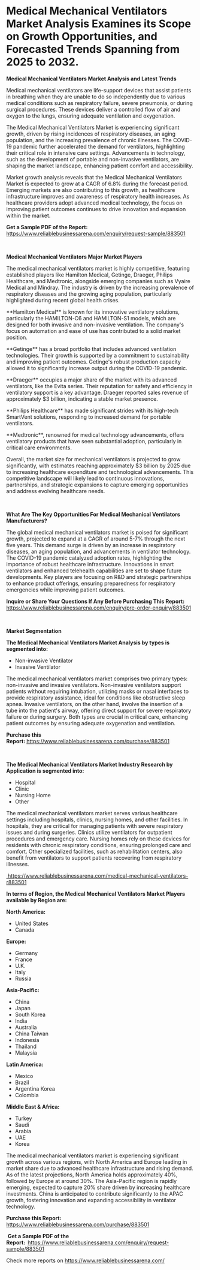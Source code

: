 <p><h1>Medical Mechanical Ventilators Market Analysis Examines its Scope on Growth Opportunities, and Forecasted Trends Spanning from 2025 to 2032.</h1></p><p><strong>Medical Mechanical Ventilators Market Analysis and Latest Trends</strong></p>
<p><p>Medical mechanical ventilators are life-support devices that assist patients in breathing when they are unable to do so independently due to various medical conditions such as respiratory failure, severe pneumonia, or during surgical procedures. These devices deliver a controlled flow of air and oxygen to the lungs, ensuring adequate ventilation and oxygenation.</p><p>The Medical Mechanical Ventilators Market is experiencing significant growth, driven by rising incidences of respiratory diseases, an aging population, and the increasing prevalence of chronic illnesses. The COVID-19 pandemic further accelerated the demand for ventilators, highlighting their critical role in intensive care settings. Advancements in technology, such as the development of portable and non-invasive ventilators, are shaping the market landscape, enhancing patient comfort and accessibility.</p><p>Market growth analysis reveals that the Medical Mechanical Ventilators Market is expected to grow at a CAGR of 6.8% during the forecast period. Emerging markets are also contributing to this growth, as healthcare infrastructure improves and awareness of respiratory health increases. As healthcare providers adopt advanced medical technology, the focus on improving patient outcomes continues to drive innovation and expansion within the market.</p></p>
<p><strong>Get a Sample PDF of the Report:&nbsp;</strong> <a href="https://www.reliablebusinessarena.com/enquiry/request-sample/883501?utm_campaign=2928&utm_medium=2&utm_source=Github&utm_content=ia&utm_term=04032025&utm_id=medical-mechanical-ventilators">https://www.reliablebusinessarena.com/enquiry/request-sample/883501</a></p>
<p>&nbsp;</p>
<p><strong>Medical Mechanical Ventilators Major Market Players</strong></p>
<p><p>The medical mechanical ventilators market is highly competitive, featuring established players like Hamilton Medical, Getinge, Draeger, Philips Healthcare, and Medtronic, alongside emerging companies such as Vyaire Medical and Mindray. The industry is driven by the increasing prevalence of respiratory diseases and the growing aging population, particularly highlighted during recent global health crises.</p><p>**Hamilton Medical** is known for its innovative ventilatory solutions, particularly the HAMILTON-C6 and HAMILTON-S1 models, which are designed for both invasive and non-invasive ventilation. The company's focus on automation and ease of use has contributed to a solid market position.</p><p>**Getinge** has a broad portfolio that includes advanced ventilation technologies. Their growth is supported by a commitment to sustainability and improving patient outcomes. Getinge's robust production capacity allowed it to significantly increase output during the COVID-19 pandemic.</p><p>**Draeger** occupies a major share of the market with its advanced ventilators, like the Evita series. Their reputation for safety and efficiency in ventilatory support is a key advantage. Draeger reported sales revenue of approximately $3 billion, indicating a stable market presence.</p><p>**Philips Healthcare** has made significant strides with its high-tech SmartVent solutions, responding to increased demand for portable ventilators. </p><p>**Medtronic**, renowned for medical technology advancements, offers ventilatory products that have seen substantial adoption, particularly in critical care environments. </p><p>Overall, the market size for mechanical ventilators is projected to grow significantly, with estimates reaching approximately $3 billion by 2025 due to increasing healthcare expenditure and technological advancements. This competitive landscape will likely lead to continuous innovations, partnerships, and strategic expansions to capture emerging opportunities and address evolving healthcare needs.</p></p>
<p>&nbsp;</p>
<p><strong>What Are The Key Opportunities For Medical Mechanical Ventilators Manufacturers?</strong></p>
<p><p>The global medical mechanical ventilators market is poised for significant growth, projected to expand at a CAGR of around 5-7% through the next five years. This demand surge is driven by an increase in respiratory diseases, an aging population, and advancements in ventilator technology. The COVID-19 pandemic catalyzed adoption rates, highlighting the importance of robust healthcare infrastructure. Innovations in smart ventilators and enhanced telehealth capabilities are set to shape future developments. Key players are focusing on R&D and strategic partnerships to enhance product offerings, ensuring preparedness for respiratory emergencies while improving patient outcomes.</p></p>
<p><strong>Inquire or Share Your Questions If Any Before Purchasing This Report:</strong> <a href="https://www.reliablebusinessarena.com/enquiry/pre-order-enquiry/883501?utm_campaign=2928&utm_medium=2&utm_source=Github&utm_content=ia&utm_term=04032025&utm_id=medical-mechanical-ventilators">https://www.reliablebusinessarena.com/enquiry/pre-order-enquiry/883501</a></p>
<p>&nbsp;</p>
<p><strong>Market Segmentation</strong></p>
<p><strong>The Medical Mechanical Ventilators Market Analysis by types is segmented into:</strong></p>
<p><ul><li>Non-invasive Ventilator</li><li>Invasive Ventilator</li></ul></p>
<p><p>The medical mechanical ventilators market comprises two primary types: non-invasive and invasive ventilators. Non-invasive ventilators support patients without requiring intubation, utilizing masks or nasal interfaces to provide respiratory assistance, ideal for conditions like obstructive sleep apnea. Invasive ventilators, on the other hand, involve the insertion of a tube into the patient's airway, offering direct support for severe respiratory failure or during surgery. Both types are crucial in critical care, enhancing patient outcomes by ensuring adequate oxygenation and ventilation.</p></p>
<p><strong>Purchase this Report:&nbsp;</strong><a href="https://www.reliablebusinessarena.com/purchase/883501?utm_campaign=2928&utm_medium=2&utm_source=Github&utm_content=ia&utm_term=04032025&utm_id=medical-mechanical-ventilators">https://www.reliablebusinessarena.com/purchase/883501</a></p>
<p>&nbsp;</p>
<p><strong>The Medical Mechanical Ventilators Market Industry Research by Application is segmented into:</strong></p>
<p><ul><li>Hospital</li><li>Clinic</li><li>Nursing Home</li><li>Other</li></ul></p>
<p><p>The medical mechanical ventilators market serves various healthcare settings including hospitals, clinics, nursing homes, and other facilities. In hospitals, they are critical for managing patients with severe respiratory issues and during surgeries. Clinics utilize ventilators for outpatient procedures and emergency care. Nursing homes rely on these devices for residents with chronic respiratory conditions, ensuring prolonged care and comfort. Other specialized facilities, such as rehabilitation centers, also benefit from ventilators to support patients recovering from respiratory illnesses.</p></p>
<p><a href="https://www.reliablebusinessarena.com/medical-mechanical-ventilators-r883501?utm_campaign=2928&utm_medium=2&utm_source=Github&utm_content=ia&utm_term=04032025&utm_id=medical-mechanical-ventilators">&nbsp;https://www.reliablebusinessarena.com/medical-mechanical-ventilators-r883501</a></p>
<p><strong>In terms of Region, the Medical Mechanical Ventilators Market Players available by Region are:</strong></p>
<p>
    <p> <strong> North America: </strong>
        <ul>
            <li>United States</li>
            <li>Canada</li>
        </ul>
        </p> 
    <p> <strong> Europe: </strong>
        <ul>
            <li>Germany</li>
            <li>France</li>
            <li>U.K.</li>
            <li>Italy</li>
            <li>Russia</li>
        </ul>
        </p> 
    <p> <strong> Asia-Pacific: </strong>
        <ul>
            <li>China</li>
            <li>Japan</li>
            <li>South Korea</li>
            <li>India</li>
            <li>Australia</li>
            <li>China Taiwan</li>
            <li>Indonesia</li>
            <li>Thailand</li>
            <li>Malaysia</li>
        </ul>
        </p> 
    <p> <strong> Latin America: </strong>
        <ul>
            <li>Mexico</li>
            <li>Brazil</li>
            <li>Argentina Korea</li>
            <li>Colombia</li>
        </ul>
        </p> 
    <p> <strong> Middle East & Africa: </strong>
        <ul>
            <li>Turkey</li>
            <li>Saudi</li>
            <li>Arabia</li>
            <li>UAE</li>
            <li>Korea</li>
        </ul>
    </p>
    </p>
<p><p>The medical mechanical ventilators market is experiencing significant growth across various regions, with North America and Europe leading in market share due to advanced healthcare infrastructure and rising demand. As of the latest projections, North America holds approximately 40%, followed by Europe at around 30%. The Asia-Pacific region is rapidly emerging, expected to capture 20% share driven by increasing healthcare investments. China is anticipated to contribute significantly to the APAC growth, fostering innovation and expanding accessibility in ventilator technology.</p></p>
<p><strong>Purchase this Report: </strong><a href="https://www.reliablebusinessarena.com/purchase/883501?utm_campaign=2928&utm_medium=2&utm_source=Github&utm_content=ia&utm_term=04032025&utm_id=medical-mechanical-ventilators">https://www.reliablebusinessarena.com/purchase/883501</a></p>
<p>&nbsp;<strong>Get a Sample PDF of the Report:&nbsp;&nbsp;</strong><a href="https://www.reliablebusinessarena.com/enquiry/request-sample/883501?utm_campaign=2928&utm_medium=2&utm_source=Github&utm_content=ia&utm_term=04032025&utm_id=medical-mechanical-ventilators">https://www.reliablebusinessarena.com/enquiry/request-sample/883501</a></p>
<p><strong></strong></p>
<p>Check more reports on <a href="https://www.reliablebusinessarena.com/?utm_campaign=2928&utm_medium=2&utm_source=Github&utm_content=ia&utm_term=04032025&utm_id=medical-mechanical-ventilators">https://www.reliablebusinessarena.com/</a></p>